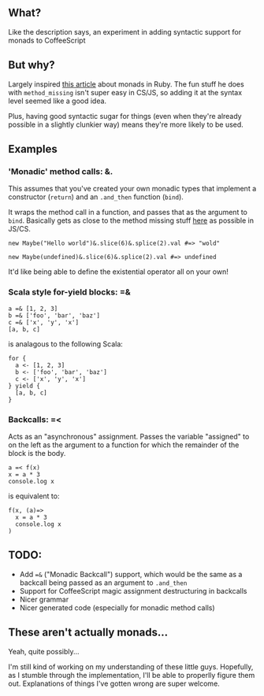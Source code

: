 ## What?

Like the description says, an experiment in adding syntactic support for monads to CoffeeScript

## But why?

Largely inspired [this article](http://codon.com/refactoring-ruby-with-monads) about monads in Ruby. The fun stuff he does with `method_missing` isn't super easy in CS/JS, so adding it at the syntax level seemed like a good idea.

Plus, having good syntactic sugar for things (even when they're already possible in a slightly clunkier way) means they're more likely to be used.

## Examples

### 'Monadic' method calls: &.

This assumes that you've created your own monadic types that implement a constructor (`return`) and an `.and_then` function (`bind`). 

It wraps the method call in a function, and passes that as the argument to `bind`. Basically gets as close to the method missing stuff [here](http://codon.com/refactoring-ruby-with-monads) as possible in JS/CS.

```
new Maybe("Hello world")&.slice(6)&.splice(2).val #=> "wold"

new Maybe(undefined)&.slice(6)&.splice(2).val #=> undefined
```

It'd like being able to define the existential operator all on your own!

### Scala style for-yield blocks: =&

```
a =& [1, 2, 3]
b =& ['foo', 'bar', 'baz']
c =& ['x', 'y', 'x']
[a, b, c]
```

is analagous to the following Scala:

```
for {
  a <- [1, 2, 3]
  b <- ['foo', 'bar', 'baz']
  c <- ['x', 'y', 'x']
} yield {
  [a, b, c]
}
```


### Backcalls: =<

Acts as an "asynchronous" assignment. Passes the variable "assigned" to on the left as the argument to a function for which the remainder of the block is the body.

```
a =< f(x)
x = a * 3
console.log x
```

is equivalent to:

```
f(x, (a)=>
  x = a * 3
  console.log x
)
```


## TODO:

* Add `=&` ("Monadic Backcall") support, which would be the same as a backcall being passed as an argument to `.and_then`
* Support for CoffeeScript magic assignment destructuring in backcalls
* Nicer grammar
* Nicer generated code (especially for monadic method calls)

## These aren't actually monads...

Yeah, quite possibly...

I'm still kind of working on my understanding of these little guys. Hopefully, as I stumble through the implementation, I'll be able to properlly figure them out. Explanations of things I've gotten wrong are super welcome.
